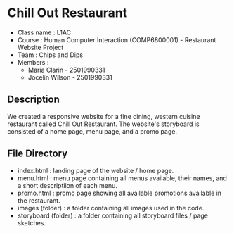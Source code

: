 # Chill Out Restaurant
* Class name : L1AC
* Course : Human Computer Interaction (COMP6800001) - Restaurant Website Project
* Team : Chips and Dips
* Members :
  * Maria Clarin - 2501990331 
  * Jocelin Wilson - 2501990331

## Description
We created a responsive website for a fine dining, western cuisine restaurant called Chill Out Restaurant. The website's storyboard is consisted of a home page, menu page, and a promo page.

## File Directory
* index.html          : landing page of the website / home page.
* menu.html           : menu page containing all menus available, their names, and a short descriptiion of each menu.
* promo.html          : promo page showing all available promotions available in the restaurant.
* images (folder)     : a folder containing all images used in the code.
* storyboard (folder) : a folder containing all storyboard files / page sketches.
